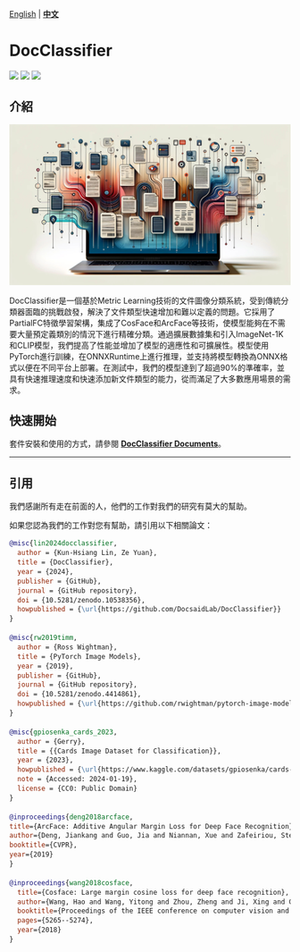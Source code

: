 [English](./README.md) | **[中文](./README_tw.md)**

# DocClassifier

<p align="left">
    <a href="./LICENSE"><img src="https://img.shields.io/badge/license-Apache%202-dfd.svg"></a>
    <a href="https://github.com/DocsaidLab/DocClassifier/releases"><img src="https://img.shields.io/github/v/release/DocsaidLab/DocClassifier?color=ffa"></a>
    <a href=""><img src="https://img.shields.io/badge/python-3.8+-aff.svg"></a>
</p>

## 介紹

<div align="center">
    <img src="./docs/title.jpg" width="800">
</div>

DocClassifier是一個基於Metric Learning技術的文件圖像分類系統，受到傳統分類器面臨的挑戰啟發，解決了文件類型快速增加和難以定義的問題。它採用了PartialFC特徵學習架構，集成了CosFace和ArcFace等技術，使模型能夠在不需要大量預定義類別的情況下進行精確分類。通過擴展數據集和引入ImageNet-1K和CLIP模型，我們提高了性能並增加了模型的適應性和可擴展性。模型使用PyTorch進行訓練，在ONNXRuntime上進行推理，並支持將模型轉換為ONNX格式以便在不同平台上部署。在測試中，我們的模型達到了超過90%的準確率，並具有快速推理速度和快速添加新文件類型的能力，從而滿足了大多數應用場景的需求。

## 快速開始

套件安裝和使用的方式，請參閱 [**DocClassifier Documents**](https://docsaid.org/docclassifier/intro/)。

---

## 引用

我們感謝所有走在前面的人，他們的工作對我們的研究有莫大的幫助。

如果您認為我們的工作對您有幫助，請引用以下相關論文：

```bibtex
@misc{lin2024docclassifier,
  author = {Kun-Hsiang Lin, Ze Yuan},
  title = {DocClassifier},
  year = {2024},
  publisher = {GitHub},
  journal = {GitHub repository},
  doi = {10.5281/zenodo.10538356},
  howpublished = {\url{https://github.com/DocsaidLab/DocClassifier}}
}

@misc{rw2019timm,
  author = {Ross Wightman},
  title = {PyTorch Image Models},
  year = {2019},
  publisher = {GitHub},
  journal = {GitHub repository},
  doi = {10.5281/zenodo.4414861},
  howpublished = {\url{https://github.com/rwightman/pytorch-image-models}}
}

@misc{gpiosenka_cards_2023,
  author = {Gerry},
  title = {{Cards Image Dataset for Classification}},
  year = {2023},
  howpublished = {\url{https://www.kaggle.com/datasets/gpiosenka/cards-image-datasetclassification?resource=download}},
  note = {Accessed: 2024-01-19},
  license = {CC0: Public Domain}
}

@inproceedings{deng2018arcface,
title={ArcFace: Additive Angular Margin Loss for Deep Face Recognition},
author={Deng, Jiankang and Guo, Jia and Niannan, Xue and Zafeiriou, Stefanos},
booktitle={CVPR},
year={2019}
}

@inproceedings{wang2018cosface,
  title={Cosface: Large margin cosine loss for deep face recognition},
  author={Wang, Hao and Wang, Yitong and Zhou, Zheng and Ji, Xing and Gong, Dihong and Zhou, Jingchao and Li, Zhifeng and Liu, Wei},
  booktitle={Proceedings of the IEEE conference on computer vision and pattern recognition},
  pages={5265--5274},
  year={2018}
}
```
